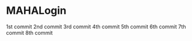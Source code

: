 # MAHALogin
1st  commit
2nd commit
3rd commit
4th commit
5th commit
6th commit
7th commit
8th commit
